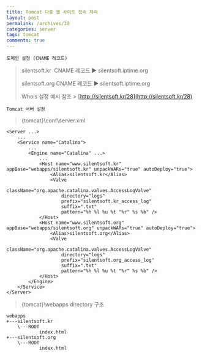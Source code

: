 ```yaml
---
title: Tomcat 다중 웹 사이트 접속 처리
layout: post
permalink: /archives/30
categories: server
tags: tomcat
comments: true
---
```

```
도메인 설정 (CNAME 레코드)
```
> silentsoft.kr  CNAME 레코드 ▶ silentsoft.iptime.org
>
> silentsoft.org CNAME 레코드 ▶ silentsoft.iptime.org
>
> Whois 설정 예시 참조 > [http://silentsoft.kr/28](http://silentsoft.kr/28)

```
Tomcat 서버 설정
```
> {tomcat}\conf\server.xml
```
<Server ...>
    ...
    <Service name="Catalina">
        ...
        <Engine name="Catalina" ...>
            ...
            <Host name="www.silentsoft.kr" appBase="webapps/silentsoft.kr" unpackWARs="true" autoDeploy="true">
                <Alias>silentsoft.kr</Alias>
                <Valve
                    className="org.apache.catalina.valves.AccessLogValve"
                    directory="logs"
                    prefix="silentsoft.kr_access_log"
                    suffix=".txt"
                    pattern="%h %l %u %t "%r" %s %b" />
            </Host>
            <Host name="www.silentsoft.org" appBase="webapps/silentsoft.org" unpackWARs="true" autoDeploy="true">
                <Alias>silentsoft.org</Alias>
                <Valve
                    className="org.apache.catalina.valves.AccessLogValve"
                    directory="logs"
                    prefix="silentsoft.org_access_log"
                    suffix=".txt"
                    pattern="%h %l %u %t "%r" %s %b" />
            </Host>
        </Engine>
    </Service>
</Server>
```
> {tomcat}\webapps directory 구조
```
webapps
+---silentsoft.kr
    \---ROOT
            index.html
+---silentsoft.org
    \---ROOT
            index.html
```

